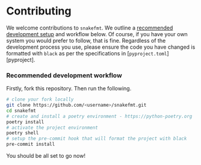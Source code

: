 # Contributing

We welcome contributions to `snakefmt`. We outline a [recommended development setup](#recommended-development-workflow) and
workflow below. Of course, if you have your own system you would prefer to follow, that
is fine. Regardless of the development process you use, please ensure the code you have
changed is formatted with `black` as per the specifications in [`pyproject.toml`][pyproject].

### Recommended development workflow

Firstly, fork this repository. Then run the following.

```bash
# clone your fork locally
git clone https://github.com/<username>/snakefmt.git
cd snakefmt
# create and install a poetry environment - https://python-poetry.org
poetry install
# activate the project environment
poetry shell
# setup the pre-commit hook that will format the project with black
pre-commit install
```

You should be all set to go now!
